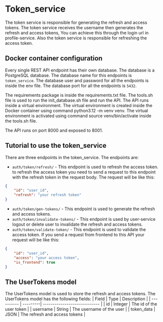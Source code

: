 # Token_service

The token service is responsible for generating the refresh and access tokens. The token service receives the username then generates the refresh and access tokens, You can achieve this through the login url in profile-service.
Also the token service is responsible for refreshing the access token.

## Docker container configuration

Every single REST API endpoint has their own database. The database is a PostgreSQL database. The database name for this endpoints is `token_service`. The database user and password for all the endpoints is inside the env file. The database port for all the endpoints is `5432`.

The requirements package is inside the requirements.txt file.
The tools.sh file is used to run the init_database.sh file and run the API.
The API runs inside a virtual environment. The virtual environment is created inside the Docker container using command python3.12 -m venv venv. The virtual environment is activated using command source venv/bin/activate inside the tools.sh file.

The API runs on port 8000 and exposed to 8001.

## Tutorial to use the token_service

There are three endpoints in the token_service. The endpoints are:
- `auth/token/refresh/` - This endpoint is used to refresh the access token. to refresh the access token you need to send a request to this endpoint with the refresh token in the request body. The request will be like this:
```json
{
    "id": "user_id",
    "refresh": "your refresh token"
}
```

- `auth/token/gen-tokens/` - This endpoint is used to generate the refresh and access tokens.
- `auth/token/invalidate-tokens/` - This endpoint is used by user-service logout or delete user to invalidate the refresh and access tokens.
- `auth/token/validate-token/` - This endpoint is used to validate the access token. If you send a request from frontend to this API your request will be like this:
```json
{
    "id": "user_id",
    "access": "your access token",
    "is_frontend": true
}
```
## The UserTokens model

The UserTokens model is used to store the refresh and access tokens. The UserTokens model has the following fields:
| Field      | Type     | Description                   |
| ---------- | ---------| ----------------------------- |
| id         | Integer  | The id of the user token      |
| username   | String   | The username of the user      |
| token_data | JSON     | The refresh and access tokens |

